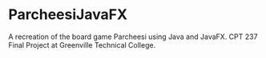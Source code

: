 # ParcheesiJavaFX
A recreation of the board game Parcheesi using Java and JavaFX. CPT 237 Final Project at Greenville Technical College.
